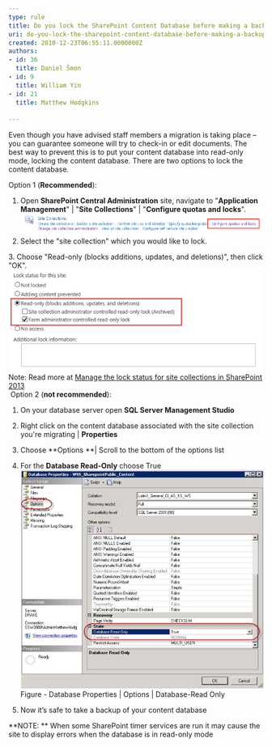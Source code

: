 ```yaml
---
type: rule
title: Do you lock the SharePoint Content Database before making a backup?
uri: do-you-lock-the-sharepoint-content-database-before-making-a-backup
created: 2010-12-23T06:55:11.0000000Z
authors:
- id: 36
  title: Daniel Šmon
- id: 9
  title: William Yin
- id: 21
  title: Matthew Hodgkins

---
```


 Even though you have advised staff members a migration is taking place – you can guarantee someone will try to check-in or edit documents. The best way to prevent this is to put your content database into read-only mode, locking the content database. 
​There are two options to lock the content database.

Option 1 (**Recommended**): ​​

1.  Open **SharePoint Central Administration** site, navigate to "**Application Management**" | "**Site Collections**" | "**Configure quotas and locks**".
![quotas-and-locks.jpg](quotas-and-locks.jpg)
2. Select the "site collection" which you would like to lock.

​3. Choose "Read-only (blocks additions, updates, and deletions)", then click "OK".
![read-only-status.jpg](read-only-status.jpg)Note: Read more at [Manage the lock status for site collections in SharePoint 2013](https://technet.microsoft.com/en-us/library/cc263238%28v=office.15%29.aspx?f=255&MSPPError=-2147217396)<br>​​
Option 2 (**not recommended**):

1.    On your database server open     **SQL Server Management Studio**

2.    Right click on the content database associated with the site collection you're migrating | **Properties**

3.    Choose     **Options **| Scroll to the bottom of the options list

4.    For the     **Database Read-Only** choose True
![](LocLSQLDB.jpg)Figure - Database Properties | Options | Database-Read Only ​  
5.    Now it’s safe to take a backup of your content database

**NOTE: ** When some SharePoint timer services are run it may cause the site to display errors when the database is in read-only mode

